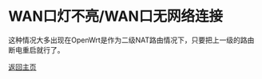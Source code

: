 # WAN口灯不亮/WAN口无网络连接      

这种情况大多出现在OpenWrt是作为二级NAT路由情况下，只要把上一级的路由断电重启就行了。            


[返回主页](https://boduoyejieyi666.github.io/whonolikeboduoyejieyi/)  
